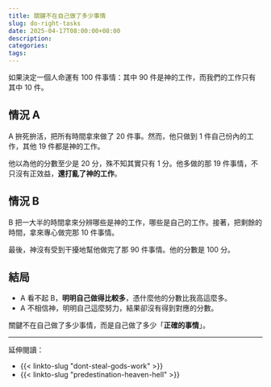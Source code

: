 ```yaml
---
title: 關鍵不在自己做了多少事情
slug: do-right-tasks
date: 2025-04-17T08:00:00+08:00
description: 
categories: 
tags:
---
```

如果決定一個人命運有 100 件事情：其中 90 件是神的工作，而我們的工作只有其中 10 件。

## 情況 A

A 拚死拚活，把所有時間拿來做了 20 件事。然而，他只做到 1 件自己份內的工作，其他 19 件都是神的工作。

他以為他的分數至少是 20 分，殊不知其實只有 1 分。他多做的那 19 件事情，不只沒有正效益，**還打亂了神的工作**。

## 情況 B

B 把一大半的時間拿來分辨哪些是神的工作，哪些是自己的工作。接著，把剩餘的時間，拿來專心做完那 10 件事情。

最後，神沒有受到干擾地幫他做完了那 90 件事情。他的分數是 100 分。

## 結局

* A 看不起 B，**明明自己做得比較多**，憑什麼他的分數比我高這麼多。
* A 不相信神，明明自己這麼努力，結果卻沒有得到對應的分數。

關鍵不在自己做了多少事情，而是自己做了多少「**正確的事情**」。

---

延伸閱讀：

- {{< linkto-slug "dont-steal-gods-work" >}}
- {{< linkto-slug "predestination-heaven-hell" >}}
